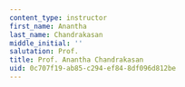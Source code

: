 ```yaml
---
content_type: instructor
first_name: Anantha
last_name: Chandrakasan
middle_initial: ''
salutation: Prof.
title: Prof. Anantha Chandrakasan
uid: 0c707f19-ab85-c294-ef84-8df096d812be
---
```

